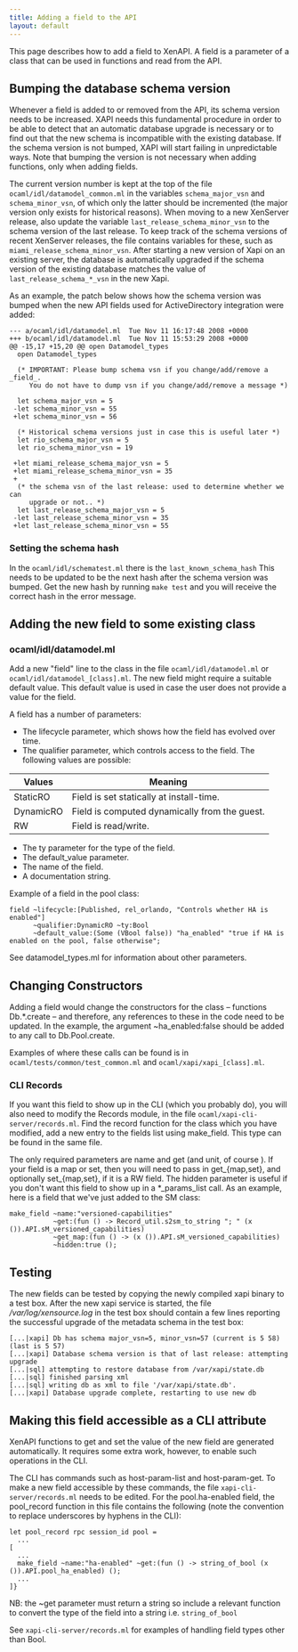 ```yaml
---
title: Adding a field to the API
layout: default
---
```

This page describes how to add a field to XenAPI. A field is a parameter of a class that can be used in functions and read from the API. 

Bumping the database schema version
-----------------------------------
Whenever a field is added to or removed from the API, its schema version needs
to be increased. XAPI needs this fundamental procedure in order to be able to
detect that an automatic database upgrade is necessary or to find out that the
new schema is incompatible with the existing database. If the schema version is
not bumped, XAPI will start failing in unpredictable ways. Note that bumping
the version is not necessary when adding functions, only when adding fields.

The current version number is kept at the top of the file
`ocaml/idl/datamodel_common.ml` in the variables `schema_major_vsn` and
`schema_minor_vsn`, of which only the latter should be incremented (the major
version only exists for historical reasons). When moving to a new XenServer
release, also update the variable `last_release_schema_minor_vsn` to the schema
version of the last release. To keep track of the schema versions of recent
XenServer releases, the file contains variables for these, such as
`miami_release_schema_minor_vsn`. After starting a new version of Xapi on an
existing server, the database is automatically upgraded if the schema version
of the existing database matches the value of `last_release_schema_*_vsn` in the
new Xapi.

As an example, the patch below shows how the schema version was bumped when the
new API fields used for ActiveDirectory integration were added:

    --- a/ocaml/idl/datamodel.ml  Tue Nov 11 16:17:48 2008 +0000
    +++ b/ocaml/idl/datamodel.ml  Tue Nov 11 15:53:29 2008 +0000
    @@ -15,17 +15,20 @@ open Datamodel_types
      open Datamodel_types

      (* IMPORTANT: Please bump schema vsn if you change/add/remove a _field_.
         You do not have to dump vsn if you change/add/remove a message *)
    
      let schema_major_vsn = 5
     -let schema_minor_vsn = 55
     +let schema_minor_vsn = 56
    
      (* Historical schema versions just in case this is useful later *)
      let rio_schema_major_vsn = 5
      let rio_schema_minor_vsn = 19
    
     +let miami_release_schema_major_vsn = 5
     +let miami_release_schema_minor_vsn = 35
     +
      (* the schema vsn of the last release: used to determine whether we can
         upgrade or not.. *)
      let last_release_schema_major_vsn = 5
     -let last_release_schema_minor_vsn = 35
     +let last_release_schema_minor_vsn = 55

### Setting the schema hash

In the `ocaml/idl/schematest.ml` there is the `last_known_schema_hash` This needs to be updated to be the next hash after the schema version was bumped. Get the new hash by running `make test` and you will receive the correct hash in the error message.

Adding the new field to some existing class
-------------------------------------------

### ocaml/idl/datamodel.ml
Add a new "field" line to the class in the file `ocaml/idl/datamodel.ml` or `ocaml/idl/datamodel_[class].ml`. The new field might require
a suitable default value. This default value is used in case the user does not
provide a value for the field.

A field has a number of parameters:

- The lifecycle parameter, which shows how the field has evolved over time.
- The qualifier parameter, which controls access to the field. The following
  values are possible:

| Values    | Meaning                                       |
| --------- | --------------------------------------------- |
| StaticRO  | Field is set statically at install-time.      |
| DynamicRO | Field is computed dynamically from the guest. |
| RW        | Field is read/write.                          |

- The ty parameter for the type of the field.
- The default_value parameter.
- The name of the field.
- A documentation string.

Example of a field in the pool class:

    field ~lifecycle:[Published, rel_orlando, "Controls whether HA is enabled"]
          ~qualifier:DynamicRO ~ty:Bool
          ~default_value:(Some (VBool false)) "ha_enabled" "true if HA is enabled on the pool, false otherwise";

See datamodel_types.ml for information about other parameters.

## Changing Constructors

Adding a field would change the constructors for the class – functions
Db.*.create – and therefore, any references to these in the code need to be
updated. In the example, the argument ~ha_enabled:false should be added to any
call to Db.Pool.create. 

Examples of where these calls can be found is in `ocaml/tests/common/test_common.ml` and `ocaml/xapi/xapi_[class].ml`.

### CLI Records
If you want this field to show up in the CLI (which you probably do), you will
also need to modify the Records module, in the file
`ocaml/xapi-cli-server/records.ml`. Find the record function for the class which
you have modified, add a new entry to the fields list using make_field. This type can be found in the same file.

The only required parameters are name and get (and unit, of course ).
If your field is a map or set, then you will need to pass in get_{map,set}, and
optionally set_{map,set}, if it is a RW field. The hidden parameter is useful
if you don't want this field to show up in a *_params_list call. As an example,
here is a field that we've just added to the SM class:

    make_field ~name:"versioned-capabilities"
               ~get:(fun () -> Record_util.s2sm_to_string "; " (x ()).API.sM_versioned_capabilities)
               ~get_map:(fun () -> (x ()).API.sM_versioned_capabilities)
               ~hidden:true ();

Testing
-------
The new fields can be tested by copying the newly compiled xapi binary to a
test box. After the new xapi service is started, the file
*/var/log/xensource.log* in the test box should contain a few lines reporting the
successful upgrade of the metadata schema in the test box:

    [...|xapi] Db has schema major_vsn=5, minor_vsn=57 (current is 5 58) (last is 5 57)
    [...|xapi] Database schema version is that of last release: attempting upgrade
    [...|sql] attempting to restore database from /var/xapi/state.db
    [...|sql] finished parsing xml
    [...|sql] writing db as xml to file '/var/xapi/state.db'.
    [...|xapi] Database upgrade complete, restarting to use new db

Making this field accessible as a CLI attribute
-----------------------------------------------
XenAPI functions to get and set the value of the new field are generated
automatically. It requires some extra work, however, to enable such operations
in the CLI.

The CLI has commands such as host-param-list and host-param-get. To make a new
field accessible by these commands, the file `xapi-cli-server/records.ml` needs to
be edited. For the pool.ha-enabled field, the pool_record function in this file
contains the following (note the convention to replace underscores by hyphens
in the CLI):

    let pool_record rpc session_id pool =
      ...
    [
      ...
      make_field ~name:"ha-enabled" ~get:(fun () -> string_of_bool (x ()).API.pool_ha_enabled) ();
      ...
    ]}

NB: the ~get parameter must return a string so include a relevant function to convert the type of the field into a string i.e. `string_of_bool`

See `xapi-cli-server/records.ml` for examples of handling field types other than Bool.
